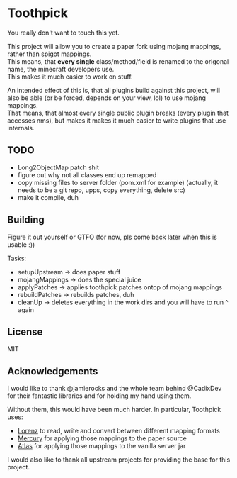 # Toothpick

You really don't want to touch this yet.

This project will allow you to create a paper fork using mojang mappings, rather than spigot mappings.  
This means, that **every single** class/method/field is renamed to the origonal name, the minecraft developers use.  
This makes it much easier to work on stuff.  

An intended effect of this is, that all plugins build against this project, will also be able (or be forced, depends on your view, lol) to use mojang mappings.  
That means, that almost every single public plugin breaks (every plugin that accesses nms), but makes it makes it much easier to write plugins that use internals.

## TODO

* Long2ObjectMap patch shit
* figure out why not all classes end up remapped
* copy missing files to server folder (pom.xml for example) (actually, it needs to be a git repo, upps, copy everything, delete src)
* make it compile, duh

## Building

Figure it out yourself or GTFO (for now, pls come back later when this is usable :))

Tasks:
* setupUpstream -> does paper stuff
* mojangMappings -> does the special juice
* applyPatches -> applies toothpick patches ontop of mojang mappings
* rebuildPatches -> rebuilds patches, duh
* cleanUp -> deletes everything in the work dirs and you will have to run ^ again

## License

MIT

## Acknowledgements

I would like to thank @jamierocks and the whole team behind @CadixDev for their fantastic libraries and for holding my hand using them.

Without them, this would have been much harder.
In particular, Toothpick uses:
 * [Lorenz](https://github.com/CadixDev/Lorenz) to read, write and convert between different mapping formats
 * [Mercury](https://github.com/CadixDev/Mercury) for applying those mappings to the paper source
 * [Atlas](https://github.com/CadixDev/Atlas) for applying those mappings to the vanilla server jar
 
 I would also like to thank all upstream projects for providing the base for this project.

